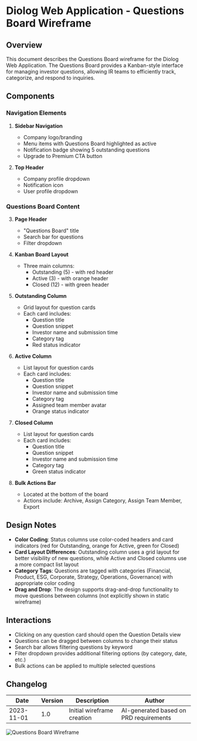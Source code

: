 # Diolog Web Application - Questions Board Wireframe

## Overview
This document describes the Questions Board wireframe for the Diolog Web Application. The Questions Board provides a Kanban-style interface for managing investor questions, allowing IR teams to efficiently track, categorize, and respond to inquiries.

## Components

### Navigation Elements
1. **Sidebar Navigation**
   - Company logo/branding
   - Menu items with Questions Board highlighted as active
   - Notification badge showing 5 outstanding questions
   - Upgrade to Premium CTA button

2. **Top Header**
   - Company profile dropdown
   - Notification icon
   - User profile dropdown

### Questions Board Content

3. **Page Header**
   - "Questions Board" title
   - Search bar for questions
   - Filter dropdown

4. **Kanban Board Layout**
   - Three main columns:
     - Outstanding (5) - with red header
     - Active (3) - with orange header
     - Closed (12) - with green header

5. **Outstanding Column**
   - Grid layout for question cards
   - Each card includes:
     - Question title
     - Question snippet
     - Investor name and submission time
     - Category tag
     - Red status indicator

6. **Active Column**
   - List layout for question cards
   - Each card includes:
     - Question title
     - Question snippet
     - Investor name and submission time
     - Category tag
     - Assigned team member avatar
     - Orange status indicator

7. **Closed Column**
   - List layout for question cards
   - Each card includes:
     - Question title
     - Question snippet
     - Investor name and submission time
     - Category tag
     - Green status indicator

8. **Bulk Actions Bar**
   - Located at the bottom of the board
   - Actions include: Archive, Assign Category, Assign Team Member, Export

## Design Notes

- **Color Coding**: Status columns use color-coded headers and card indicators (red for Outstanding, orange for Active, green for Closed)
- **Card Layout Differences**: Outstanding column uses a grid layout for better visibility of new questions, while Active and Closed columns use a more compact list layout
- **Category Tags**: Questions are tagged with categories (Financial, Product, ESG, Corporate, Strategy, Operations, Governance) with appropriate color coding
- **Drag and Drop**: The design supports drag-and-drop functionality to move questions between columns (not explicitly shown in static wireframe)

## Interactions

- Clicking on any question card should open the Question Details view
- Questions can be dragged between columns to change their status
- Search bar allows filtering questions by keyword
- Filter dropdown provides additional filtering options (by category, date, etc.)
- Bulk actions can be applied to multiple selected questions

## Changelog

| Date | Version | Description | Author |
|------|---------|-------------|--------|
| 2023-11-01 | 1.0 | Initial wireframe creation | AI-generated based on PRD requirements |

![Questions Board Wireframe](diolog-web-questions-board.svg)